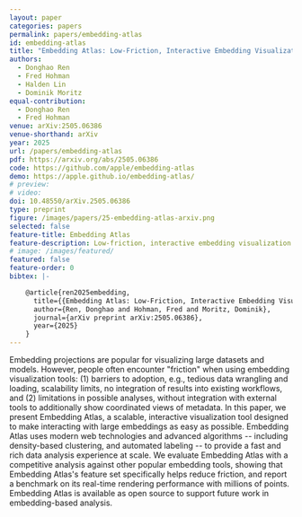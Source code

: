 ```yaml
---
layout: paper
categories: papers
permalink: papers/embedding-atlas
id: embedding-atlas
title: "Embedding Atlas: Low-Friction, Interactive Embedding Visualization"
authors: 
  - Donghao Ren
  - Fred Hohman
  - Halden Lin
  - Dominik Moritz
equal-contribution:
  - Donghao Ren
  - Fred Hohman
venue: arXiv:2505.06386
venue-shorthand: arXiv
year: 2025
url: /papers/embedding-atlas
pdf: https://arxiv.org/abs/2505.06386
code: https://github.com/apple/embedding-atlas
demo: https://apple.github.io/embedding-atlas/
# preview: 
# video: 
doi: 10.48550/arXiv.2505.06386
type: preprint
figure: /images/papers/25-embedding-atlas-arxiv.png
selected: false
feature-title: Embedding Atlas
feature-description: Low-friction, interactive embedding visualization
# image: /images/featured/
featured: false
feature-order: 0
bibtex: |-

    @article{ren2025embedding,
      title={{Embedding Atlas: Low-Friction, Interactive Embedding Visualization}},
      author={Ren, Donghao and Hohman, Fred and Moritz, Dominik},
      journal={arXiv preprint arXiv:2505.06386},
      year={2025}
    }
---
```


Embedding projections are popular for visualizing large datasets and models.
However, people often encounter "friction" when using embedding visualization tools: (1) barriers to adoption, e.g., tedious data wrangling and loading, scalability limits, no integration of results into existing workflows, and (2) limitations in possible analyses, without integration with external tools to additionally show coordinated views of metadata.
In this paper, we present Embedding Atlas, a scalable, interactive visualization tool designed to make interacting with large embeddings as easy as possible.
Embedding Atlas uses modern web technologies and advanced algorithms -- including density-based clustering, and automated labeling -- to provide a fast and rich data analysis experience at scale.
We evaluate Embedding Atlas with a competitive analysis against other popular embedding tools, showing that Embedding Atlas's feature set specifically helps reduce friction, and report a benchmark on its real-time rendering performance with millions of points.
Embedding Atlas is available as open source to support future work in embedding-based analysis.
